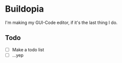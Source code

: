 # Buildopia

I'm making my GUI-Code editor, if it's the last thing I do.

## Todo
- [ ] Make a todo list
- [ ] ...yep
